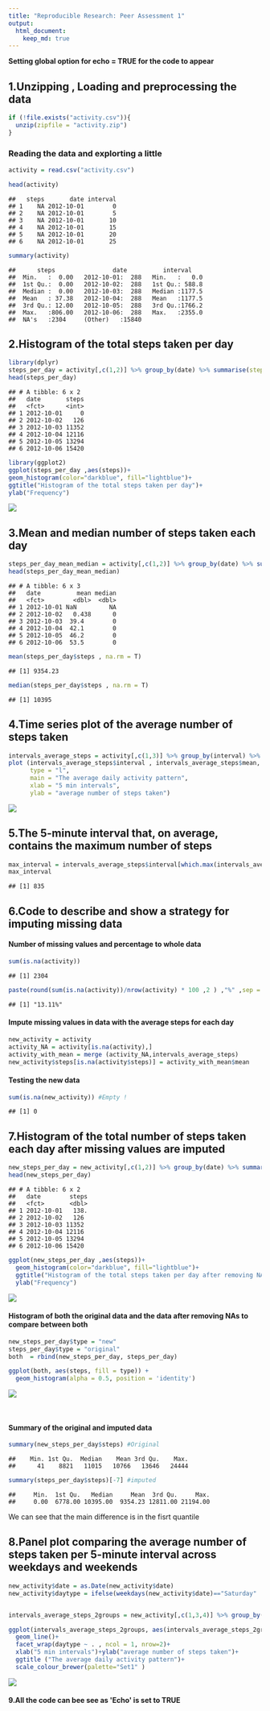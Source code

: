 ```yaml
---
title: "Reproducible Research: Peer Assessment 1"
output: 
  html_document:
    keep_md: true
---
```


**Setting global option for echo = TRUE for the code to appear**


## 1.Unzipping , Loading and preprocessing the data


```r
if (!file.exists("activity.csv")){
  unzip(zipfile = "activity.zip")
}
```

### Reading the data and explorting a little


```r
activity = read.csv("activity.csv")

head(activity)
```

```
##   steps       date interval
## 1    NA 2012-10-01        0
## 2    NA 2012-10-01        5
## 3    NA 2012-10-01       10
## 4    NA 2012-10-01       15
## 5    NA 2012-10-01       20
## 6    NA 2012-10-01       25
```

```r
summary(activity)
```

```
##      steps                date          interval     
##  Min.   :  0.00   2012-10-01:  288   Min.   :   0.0  
##  1st Qu.:  0.00   2012-10-02:  288   1st Qu.: 588.8  
##  Median :  0.00   2012-10-03:  288   Median :1177.5  
##  Mean   : 37.38   2012-10-04:  288   Mean   :1177.5  
##  3rd Qu.: 12.00   2012-10-05:  288   3rd Qu.:1766.2  
##  Max.   :806.00   2012-10-06:  288   Max.   :2355.0  
##  NA's   :2304     (Other)   :15840
```

## 2.Histogram of the total steps taken per day

```r
library(dplyr)
steps_per_day = activity[,c(1,2)] %>% group_by(date) %>% summarise(steps = sum(steps , na.rm = T))
head(steps_per_day)
```

```
## # A tibble: 6 x 2
##   date       steps
##   <fct>      <int>
## 1 2012-10-01     0
## 2 2012-10-02   126
## 3 2012-10-03 11352
## 4 2012-10-04 12116
## 5 2012-10-05 13294
## 6 2012-10-06 15420
```

```r
library(ggplot2)
ggplot(steps_per_day ,aes(steps))+
geom_histogram(color="darkblue", fill="lightblue")+
ggtitle("Histogram of the total steps taken per day")+
ylab("Frequency")
```

![](PA1_template_files/figure-html/unnamed-chunk-3-1.png)<!-- -->
<br>


## 3.Mean and median number of steps taken each day

```r
steps_per_day_mean_median = activity[,c(1,2)] %>% group_by(date) %>% summarise(mean = mean(steps , na.rm = T) , median = median(steps , na.rm = T))
head(steps_per_day_mean_median)
```

```
## # A tibble: 6 x 3
##   date          mean median
##   <fct>        <dbl>  <dbl>
## 1 2012-10-01 NaN         NA
## 2 2012-10-02   0.438      0
## 3 2012-10-03  39.4        0
## 4 2012-10-04  42.1        0
## 5 2012-10-05  46.2        0
## 6 2012-10-06  53.5        0
```

```r
mean(steps_per_day$steps , na.rm = T)
```

```
## [1] 9354.23
```

```r
median(steps_per_day$steps , na.rm = T)
```

```
## [1] 10395
```

## 4.Time series plot of the average number of steps taken

```r
intervals_average_steps = activity[,c(1,3)] %>% group_by(interval) %>% summarise(mean = mean(steps , na.rm = T) )
plot (intervals_average_steps$interval , intervals_average_steps$mean,
      type = "l",
      main = "The average daily activity pattern",
      xlab = "5 min intervals",
      ylab = "average number of steps taken")
```

![](PA1_template_files/figure-html/unnamed-chunk-5-1.png)<!-- -->
<br>



## 5.The 5-minute interval that, on average, contains the maximum number of steps


```r
max_interval = intervals_average_steps$interval[which.max(intervals_average_steps$mean)]
max_interval
```

```
## [1] 835
```

## 6.Code to describe and show a strategy for imputing missing data

#### **Number of missing values and percentage to whole data**

```r
sum(is.na(activity))
```

```
## [1] 2304
```

```r
paste(round(sum(is.na(activity))/nrow(activity) * 100 ,2 ) ,"%" ,sep = "")
```

```
## [1] "13.11%"
```

#### **Impute missing values in data with the average steps for each day**

```r
new_activity = activity
activity_NA = activity[is.na(activity),]
activity_with_mean = merge (activity_NA,intervals_average_steps)
new_activity$steps[is.na(activity$steps)] = activity_with_mean$mean 
```

#### **Testing the new data**


```r
sum(is.na(new_activity)) #Empty !
```

```
## [1] 0
```

## 7.Histogram of the total number of steps taken each day after missing values are imputed


```r
new_steps_per_day = new_activity[,c(1,2)] %>% group_by(date) %>% summarise(steps = sum(steps))
head(new_steps_per_day)
```

```
## # A tibble: 6 x 2
##   date        steps
##   <fct>       <dbl>
## 1 2012-10-01   138.
## 2 2012-10-02   126 
## 3 2012-10-03 11352 
## 4 2012-10-04 12116 
## 5 2012-10-05 13294 
## 6 2012-10-06 15420
```

```r
ggplot(new_steps_per_day ,aes(steps))+
  geom_histogram(color="darkblue", fill="lightblue")+
  ggtitle("Histogram of the total steps taken per day after removing NAs")+
  ylab("Frequency")
```

![](PA1_template_files/figure-html/unnamed-chunk-10-1.png)<!-- -->

#### **Histogram of both the original data and the data after removing NAs to compare between both**


```r
new_steps_per_day$type = "new"
steps_per_day$type = "original"
both  = rbind(new_steps_per_day, steps_per_day)

ggplot(both, aes(steps, fill = type)) + 
  geom_histogram(alpha = 0.5, position = 'identity')
```

![](PA1_template_files/figure-html/unnamed-chunk-11-1.png)<!-- -->

<br>

#### **Summary of the original and imputed data**


```r
summary(new_steps_per_day$steps) #Original
```

```
##    Min. 1st Qu.  Median    Mean 3rd Qu.    Max. 
##      41    8821   11015   10766   13646   24444
```

```r
summary(steps_per_day$steps)[-7] #imputed
```

```
##     Min.  1st Qu.   Median     Mean  3rd Qu.     Max. 
##     0.00  6778.00 10395.00  9354.23 12811.00 21194.00
```
We can see that the main difference is in the fisrt quantile  


## 8.Panel plot comparing the average number of steps taken per 5-minute interval across weekdays and weekends

```r
new_activity$date = as.Date(new_activity$date)
new_activity$daytype = ifelse(weekdays(new_activity$date)=="Saturday" | weekdays(new_activity$date)=="Sunday", "Weekend", "Weekday")


intervals_average_steps_2groups = new_activity[,c(1,3,4)] %>% group_by(interval,daytype) %>% summarise(mean = mean(steps))

ggplot(intervals_average_steps_2groups, aes(intervals_average_steps_2groups$interval , intervals_average_steps_2groups$mean ,col = daytype ))+
  geom_line()+
  facet_wrap(daytype ~ . , ncol = 1, nrow=2)+
  xlab("5 min intervals")+ylab("average number of steps taken")+
  ggtitle ("The average daily activity pattern")+
  scale_colour_brewer(palette="Set1" )
```

![](PA1_template_files/figure-html/unnamed-chunk-13-1.png)<!-- -->

#### **9.All the code can bee see as 'Echo' is set to TRUE**
